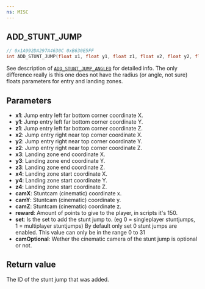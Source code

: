 ```yaml
---
ns: MISC
---
```

## ADD_STUNT_JUMP

```c
// 0x1A992DA297A4630C 0xB630E5FF
int ADD_STUNT_JUMP(float x1, float y1, float z1, float x2, float y2, float z2, float x3, float y3, float z3, float x4, float y4, float z4, float camX, float camY, float camZ, int reward, int set, bool camOptional);
```

See description of [`ADD_STUNT_JUMP_ANGLED`](#_0xBBE5D803A5360CBF) for detailed info. The only difference really is this one does not have the radius (or angle, not sure) floats parameters for entry and landing zones.

## Parameters
* **x1**: Jump entry left far bottom corner coordinate X.
* **y1**: Jump entry left far bottom corner coordinate Y.
* **z1**: Jump entry left far bottom corner coordinate Z.
* **x2**: Jump entry right near top corner coordinate X.
* **y2**: Jump entry right near top corner coordinate Y.
* **z2**: Jump entry right near top corner coordinate Z.
* **x3**: Landing zone end coordinate X.
* **y3**: Landing zone end coordinate Y.
* **z3**: Landing zone end coordinate Z.
* **x4**: Landing zone start coordinate X.
* **y4**: Landing zone start coordinate Y.
* **z4**: Landing zone start coordinate Z.
* **camX**: Stuntcam (cinematic) coordinate x.
* **camY**: Stuntcam (cinematic) coordinate y.
* **camZ**: Stuntcam (cinematic) coordinate z.
* **reward**: Amount of points to give to the player, in scripts it's 150.
* **set**: Is the set to add the stunt jump to. (eg 0 = singleplayer stuntjumps, 1 = multiplayer stuntjumps) By default only set 0 stunt jumps are enabled. This value can only be in the range 0 to 31
* **camOptional**: Wether the cinematic camera of the stunt jump is optional or not.

## Return value
The ID of the stunt jump that was added.
